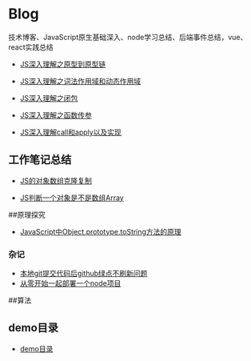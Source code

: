 # Blog
技术博客、JavaScript原生基础深入、node学习总结、后端事件总结，vue、react实践总结

*  [JS深入理解之原型到原型链](https://github.com/xieliuduo/Blog/issues/1)
<!--[JS深入理解之原型到原型链](https://github.com/xieliuduo/Blog/issues/1)-->
*  [JS深入理解之词法作用域和动态作用域](https://github.com/xieliuduo/Blog/issues/2)
 <!--[JS深入理解之原型到原型链](https://github.com/xieliuduo/Blog/issues/1)-->
*  [JS深入理解之闭包](https://github.com/xieliuduo/Blog/issues/3)
<!--[JS深入理解之原型到原型链](https://github.com/xieliuduo/Blog/issues/1)-->
*  [JS深入理解之函数传参](https://github.com/xieliuduo/Blog/issues/4)
 <!--[JS深入理解之原型到原型链](https://github.com/xieliuduo/Blog/issues/1)-->
*  [JS深入理解call和apply以及实现](https://github.com/xieliuduo/Blog/issues/5)
 <!--[JS深入理解之原型到原型链](https://github.com/xieliuduo/Blog/issues/1)-->

## 工作笔记总结

*  [JS的对象数组克隆复制](https://github.com/xieliuduo/Blog/issues/14)
<!--*  [JS的对象数组克隆复制](./articles/js/JS的对象数组克隆复制.md)-->
*  [JS判断一个对象是不是数组Array](https://github.com/xieliuduo/Blog/issues/15)
<!--*  [JS判断一个对象是不是数组Array](./articles/js/JS判断一个对象是不是数组Array.md)-->
<!-- [nginx平台初探](./articles/nginx平台初探.md)-->

##原理探究

* [JavaScript中Object.prototype.toString方法的原理](./articles/js/JavaScript中Object.prototype.toString方法的原理.md)

### 杂记
* [本地git提交代码后github绿点不刷新问题](./articles/jotting/1本地git提交代码后github绿点不刷新问题.md)
* [从零开始一起部署一个node项目](./articles/server/从零开始一起部署一个node项目.md)

##算法
<!--* [时间复杂度](./articles/时间复杂度.md)-->

## demo目录
* [demo目录](https://github.com/xieliuduo/Blog/issues/13)



